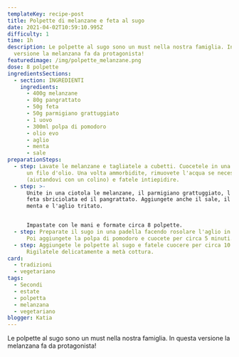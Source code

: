 ```yaml
---
templateKey: recipe-post
title: Polpette di melanzane e feta al sugo
date: 2021-04-02T10:59:10.995Z
difficulty: 1
time: 1h
description: Le polpette al sugo sono un must nella nostra famiglia. In questa
  versione la melanzana fa da protagonista!
featuredimage: /img/polpette_melanzane.png
dose: 8 polpette
ingredientsSections:
  - section: INGREDIENTI
    ingredients:
      - 400g melanzane
      - 80g pangrattato
      - 50g feta
      - 50g parmigiano grattuggiato
      - 1 uovo
      - 300ml polpa di pomodoro
      - olio evo
      - aglio
      - menta
      - sale
preparationSteps:
  - step: Lavate le melanzane e tagliatele a cubetti. Cuocetele in una padella con
      un filo d'olio. Una volta ammorbidite, rimuovete l'acqua se necessario
      (aiutandovi con un colino) e fatele intiepidire.
  - step: >-
      Unite in una ciotola le melanzane, il parmigiano grattuggiato, l'uovo, la
      feta sbriciolata ed il pangrattato. Aggiungete anche il sale, il pepe, la
      menta e l'aglio tritato.


      Impastate con le mani e formate circa 8 polpette.
  - step: Preparate il sugo in una padella facendo rosolare l'aglio in un pò d'olio.
      Poi aggiungete la polpa di pomodoro e cuocete per circa 5 minuti.
  - step: Aggiungete le polpette al sugo e fatele cuocere per circa 10 minuti.
      Rigilatele delicatamente a metà cottura.
card: 
  - tradizioni
  - vegetariano
tags:
  - Secondi
  - estate
  - polpetta
  - melanzana
  - vegetariano
blogger: Katia
---
```

Le polpette al sugo sono un must nella nostra famiglia. In questa versione la melanzana fa da protagonista!